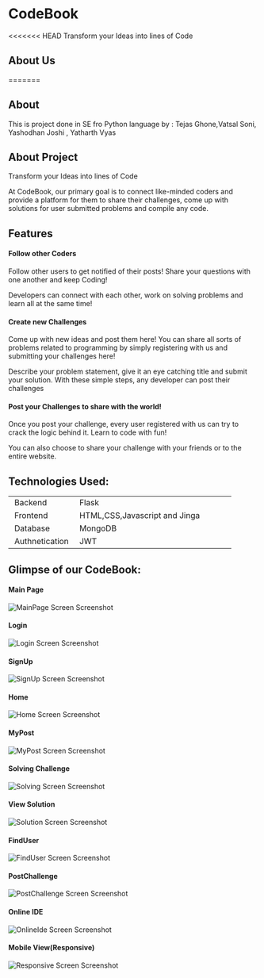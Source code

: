 # CodeBook
<<<<<<< HEAD
Transform your Ideas into lines of Code

## About Us
=======

## About

This is project done in SE fro Python language by : Tejas Ghone,Vatsal Soni, Yashodhan Joshi , Yatharth Vyas

## About Project

Transform your Ideas into lines of Code

At CodeBook, our primary goal is to connect like-minded coders and
provide a platform for them to share their challenges, come up with
solutions for user submitted problems and compile any code.

## Features

<h4>Follow other Coders</h4>
Follow other users to get notified of their posts! Share your
questions with one another and keep Coding!

Developers can connect with each other, work on solving problems
and learn all at the same time!


<h4>Create new Challenges</h4>
Come up with new ideas and post them here! You can share all sorts
of problems related to programming by simply registering with us and
submitting your challenges here!

Describe your problem statement, give it an eye catching title and
submit your solution. With these simple steps, any developer can
post their challenges


<h4>Post your Challenges to share with the world!</h4>

Once you post your challenge, every user registered with us can try
to crack the logic behind it. Learn to code with fun!

You can also choose to share your challenge with your friends or to
the entire website.


## Technologies Used:

<table style="width: 100%;" >
	<tbody>
		<tr style="height: 21px;">
			<td style="width: 28.8348%; height: 21px;">&nbsp;Backend</td>
			<td style="width: 70.1652%; height: 21px;">&nbsp;Flask</td>
		</tr>
		<tr style="height: 20.6667px;">
			<td style="width: 28.8348%; height: 20.6667px;">&nbsp;Frontend</td>
			<td style="width: 70.1652%; height: 20.6667px;">&nbsp;HTML,CSS,Javascript and Jinga</td>
		</tr>
		<tr style="height: 20px;">
			<td style="width: 28.8348%; height: 20px;">&nbsp;Database&nbsp;</td>
			<td style="width: 70.1652%; height: 20px;">&nbsp;MongoDB</td>
		</tr>
		<tr style="height: 21px;">
			<td style="width: 28.8348%; height: 21px;">&nbsp;Authnetication</td>
			<td style="width: 70.1652%; height: 21px;">&nbsp;JWT</td>
		</tr>
	</tbody>
</table>
<!-- DivTable.com -->

## Glimpse of our CodeBook:

#### Main Page

<img src = "./Readme_Img/MainPage.png" alt ="MainPage Screen Screenshot" />

#### Login

<img src = "./Readme_Img/Login.png" alt ="Login Screen Screenshot" />

#### SignUp

<img src = "./Readme_Img/SignUp.png" alt ="SignUp Screen Screenshot" />

#### Home

<img src = "./Readme_Img/Home.png" alt ="Home Screen Screenshot" />

#### MyPost

<img src = "./Readme_Img/MyPost.png" alt ="MyPost Screen Screenshot" />

#### Solving Challenge

<img src = "./Readme_Img/Solving.png" alt ="Solving Screen Screenshot" />

#### View Solution

<img src = "./Readme_Img/Solution.png" alt ="Solution Screen Screenshot" />

#### FindUser

<img src = "./Readme_Img/FIndUser.png" alt ="FindUser Screen Screenshot" />

#### PostChallenge

<img src = "./Readme_Img/PostChallenge.png" alt ="PostChallenge Screen Screenshot" />

#### Online IDE

<img src = "./Readme_Img/OnlineIde.png" alt ="OnlineIde Screen Screenshot" />

#### Mobile View(Responsive)

<img src = "./Readme_Img/Responsive.png" alt ="Responsive Screen Screenshot" />
